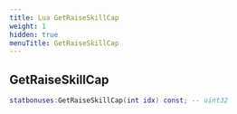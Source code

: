 ```yaml
---
title: Lua GetRaiseSkillCap
weight: 1
hidden: true
menuTitle: GetRaiseSkillCap
---
```

## GetRaiseSkillCap
```lua
statbonuses:GetRaiseSkillCap(int idx) const; -- uint32
```